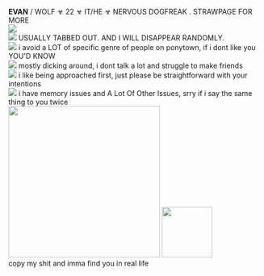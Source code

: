 **EVAN** / WOLF ☣ 22 ☣  IT/HE ☣ NERVOUS DOGFREAK . STRAWPAGE FOR MORE <br/>
<img src="https://gifcity.carrd.co/assets/images/gallery39/59e6c9a7.gif?v=47652796">
<br/>
<img src="https://i.imgur.com/ovaff5r.gif"> USUALLY TABBED OUT. AND I WILL DISAPPEAR RANDOMLY. 
<br/>
<img src="https://gifcity.carrd.co/assets/images/gallery01/541621c7.gif?v=e3c0bc0f"> i avoid a LOT of specific genre of people on ponytown, if i dont like you YOU'D KNOW
<br/> 
<img src="https://gifcity.carrd.co/assets/images/gallery311/4262d959.gif?v=e3c0bc0f"> mostly dicking around, i dont talk a lot and struggle to make friends
<br/>
<img src="https://gifcity.carrd.co/assets/images/gallery311/3797eab7.gif?v=e3c0bc0f"> i like being approached first, just please be straightforward with your intentions
<br/>
<img src="https://gifcity.carrd.co/assets/images/gallery01/9e656c08.gif?v=e3c0bc0f"> i have memory issues and A Lot Of Other Issues, srry if i say the same thing to you twice
<br/>
<img src="https://i.imgur.com/CDm0uuR.png" width=300> <img src="https://i.imgur.com/F5E5SII.png" width=100>
<br/>
copy my shit and imma find you in real life
